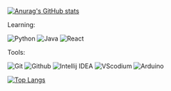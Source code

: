 
[![Anurag's GitHub stats](https://github-readme-stats.vercel.app/api?username=TimothyM2005&count_private=true&show_icons=true&theme=tokyonight)](https://github.com/anuraghazra/github-readme-stats)

Learning:

![Python](https://img.shields.io/badge/-Python-ffba01?style=for-the-badge&logo=python&logoColor=white)
![Java](https://img.shields.io/badge/Java-d65d0e?style=for-the-badge&logo=java&logoColor=white)
![React](https://img.shields.io/badge/React-d65d0e?style=for-the-badge&logo=java&logoColor=white)

Tools:

![Git](https://img.shields.io/badge/Git-orange?style=for-the-badge&logo=Git&logoColor=white)
![Github](https://img.shields.io/badge/Github-gray?style=for-the-badge&logo=Github&logoColor=white)
![Intellij IDEA](https://img.shields.io/badge/Intellij-ff0066?style=for-the-badge&logo=IntelliJ-IDEA&logoColor=white)
![VScodium](https://img.shields.io/badge/VScodium-0084e0?style=for-the-badge&logo=visualstudiocode&logoColor=white)
![Arduino](https://img.shields.io/badge/Arduino-00878F?style=for-the-badge&logo=arduino&logoColor=white)

[![Top Langs](https://github-readme-stats.vercel.app/api/top-langs/?username=TimothyM2005&hide=Mathematica&langs_count=8&layout=compact&theme=tokyonight)](https://github.com/anuraghazra/github-readme-stats)
